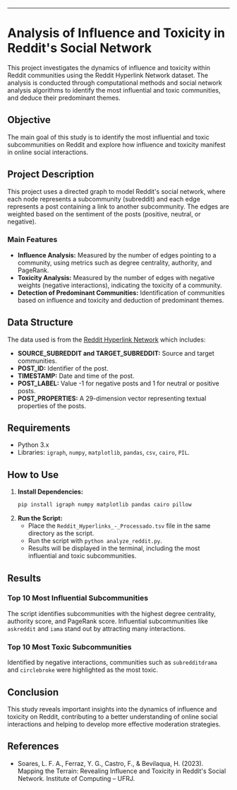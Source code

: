 ---

# Analysis of Influence and Toxicity in Reddit's Social Network

This project investigates the dynamics of influence and toxicity within Reddit communities using the Reddit Hyperlink Network dataset. The analysis is conducted through computational methods and social network analysis algorithms to identify the most influential and toxic communities, and deduce their predominant themes.

## Objective

The main goal of this study is to identify the most influential and toxic subcommunities on Reddit and explore how influence and toxicity manifest in online social interactions.

## Project Description

This project uses a directed graph to model Reddit's social network, where each node represents a subcommunity (subreddit) and each edge represents a post containing a link to another subcommunity. The edges are weighted based on the sentiment of the posts (positive, neutral, or negative).

### Main Features

- **Influence Analysis:** Measured by the number of edges pointing to a community, using metrics such as degree centrality, authority, and PageRank.
- **Toxicity Analysis:** Measured by the number of edges with negative weights (negative interactions), indicating the toxicity of a community.
- **Detection of Predominant Communities:** Identification of communities based on influence and toxicity and deduction of predominant themes.

## Data Structure

The data used is from the [Reddit Hyperlink Network](https://snap.stanford.edu/data/soc-RedditHyperlinks.html) which includes:

- **SOURCE_SUBREDDIT and TARGET_SUBREDDIT:** Source and target communities.
- **POST_ID:** Identifier of the post.
- **TIMESTAMP:** Date and time of the post.
- **POST_LABEL:** Value -1 for negative posts and 1 for neutral or positive posts.
- **POST_PROPERTIES:** A 29-dimension vector representing textual properties of the posts.

## Requirements

- Python 3.x
- Libraries: `igraph`, `numpy`, `matplotlib`, `pandas`, `csv`, `cairo`, `PIL`.

## How to Use

1. **Install Dependencies:**
   ```bash
   pip install igraph numpy matplotlib pandas cairo pillow
   ```
2. **Run the Script:**
   - Place the `Reddit_Hyperlinks_-_Processado.tsv` file in the same directory as the script.
   - Run the script with `python analyze_reddit.py`.
   - Results will be displayed in the terminal, including the most influential and toxic subcommunities.

## Results

### Top 10 Most Influential Subcommunities

The script identifies subcommunities with the highest degree centrality, authority score, and PageRank score. Influential subcommunities like `askreddit` and `iama` stand out by attracting many interactions.

### Top 10 Most Toxic Subcommunities

Identified by negative interactions, communities such as `subredditdrama` and `circlebroke` were highlighted as the most toxic.

## Conclusion

This study reveals important insights into the dynamics of influence and toxicity on Reddit, contributing to a better understanding of online social interactions and helping to develop more effective moderation strategies.

## References

- Soares, L. F. A., Ferraz, Y. G., Castro, F., & Bevilaqua, H. (2023). Mapping the Terrain: Revealing Influence and Toxicity in Reddit's Social Network. Institute of Computing – UFRJ.
